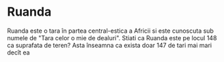 # Ruanda

Ruanda este o tara în partea central-estica a Africii si este cunoscuta sub
numele de "Tara celor o mie de dealuri". Stiati ca Ruanda este pe locul 148 ca
suprafata de teren? Asta înseamna ca exista doar 147 de tari mai mari decît ea
